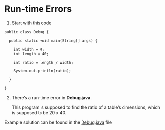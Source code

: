 # Run-time Errors

1. Start with this code

```
public class Debug {

  public static void main(String[] args) {
    
    int width = 0;
    int length = 40;
    
    int ratio = length / width;
    
    System.out.println(ratio);
    
  }
  
}
```

2. There’s a run-time error in **Debug.java**.

	This program is supposed to find the ratio of a table’s dimensions, which is supposed to be 20 x 40.

Example solution can be found in the [Debug.java](https://github.com/upliftdev/Foundations/blob/main/Foundations/10.Debugging/Run-time-Errors/src/main/java/com/examples/debug2/Debug.java) file